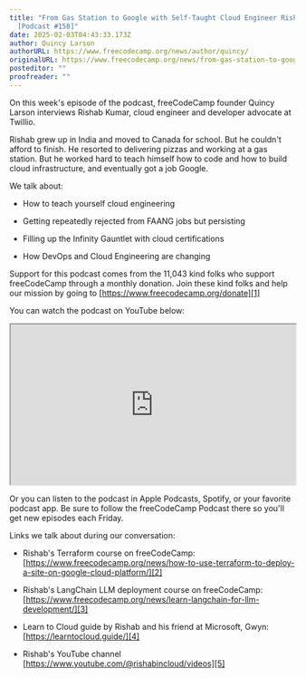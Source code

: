 ```yaml
---
title: "From Gas Station to Google with Self-Taught Cloud Engineer Rishab Kumar
  [Podcast #158]"
date: 2025-02-03T04:43:33.173Z
author: Quincy Larson
authorURL: https://www.freecodecamp.org/news/author/quincy/
originalURL: https://www.freecodecamp.org/news/from-gas-station-to-google-self-taught-cloud-engineer-rishab-kumar-podcast-158/
posteditor: ""
proofreader: ""
---
```


On this week's episode of the podcast, freeCodeCamp founder Quincy Larson interviews Rishab Kumar, cloud engineer and developer advocate at Twillio.

<!-- more -->

Rishab grew up in India and moved to Canada for school. But he couldn't afford to finish. He resorted to delivering pizzas and working at a gas station. But he worked hard to teach himself how to code and how to build cloud infrastructure, and eventually got a job Google.

We talk about:

-   How to teach yourself cloud engineering
    
-   Getting repeatedly rejected from FAANG jobs but persisting
    
-   Filling up the Infinity Gauntlet with cloud certifications
    
-   How DevOps and Cloud Engineering are changing
    

Support for this podcast comes from the 11,043 kind folks who support freeCodeCamp through a monthly donation. Join these kind folks and help our mission by going to [https://www.freecodecamp.org/donate][1]

You can watch the podcast on YouTube below:

<iframe width="560" height="315" src="https://www.youtube.com/embed/8JLtPIhQduU" style="aspect-ratio: 16 / 9; width: 100%; height: auto;" title="YouTube video player" allow="accelerometer; autoplay; clipboard-write; encrypted-media; gyroscope; picture-in-picture; web-share" referrerpolicy="strict-origin-when-cross-origin" allowfullscreen="" loading="lazy"></iframe>

Or you can listen to the podcast in Apple Podcasts, Spotify, or your favorite podcast app. Be sure to follow the freeCodeCamp Podcast there so you'll get new episodes each Friday.

Links we talk about during our conversation:

-   Rishab's Terraform course on freeCodeCamp: [https://www.freecodecamp.org/news/how-to-use-terraform-to-deploy-a-site-on-google-cloud-platform/][2]
    
-   Rishab's LangChain LLM deployment course on freeCodeCamp: [https://www.freecodecamp.org/news/learn-langchain-for-llm-development/][3]
    
-   Learn to Cloud guide by Rishab and his friend at Microsoft, Gwyn: [https://learntocloud.guide/][4]
    
-   Rishab's YouTube channel [https://www.youtube.com/@rishabincloud/videos][5]
    

[1]: https://www.freecodecamp.org/donate
[2]: https://www.freecodecamp.org/news/how-to-use-terraform-to-deploy-a-site-on-google-cloud-platform/
[3]: https://www.freecodecamp.org/news/learn-langchain-for-llm-development/
[4]: https://learntocloud.guide/
[5]: https://www.youtube.com/@rishabincloud/videos
